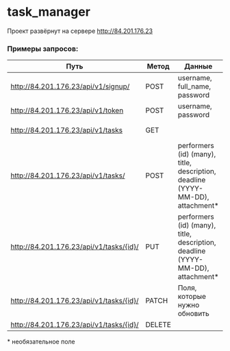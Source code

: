 # task_manager
Проект развёрнут на сервере http://84.201.176.23
 
### Примеры запросов:
| Путь  | Метод | Данные | Описание |
| ------- | --------- | ---------| --------- |
| http://84.201.176.23/api/v1/signup/ | POST | username, full_name, password |  Зарегистрировать нового пользователя |
| http://84.201.176.23/api/v1/token | POST | username, password |  Получить JWT-токен |
| http://84.201.176.23/api/v1/tasks | GET |  |  Получить список всех задач |
| http://84.201.176.23/api/v1/tasks/ | POST | performers (id) (many), title, description, deadline (YYYY-MM-DD), attachment* |  Создать новую задачу |
| http://84.201.176.23/api/v1/tasks/{id}/ | PUT | performers (id) (many), title, description, deadline (YYYY-MM-DD), attachment* |  Обновить задачу |
| http://84.201.176.23/api/v1/tasks/{id}/ | PATCH | Поля, которые нужно обновить |  Частично обновить задачу |
| http://84.201.176.23/api/v1/tasks/{id}/ | DELETE |  |  Удалить задачу |

\* необязательное поле
